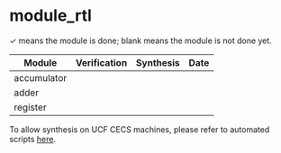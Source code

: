 # module_rtl

&check; means the module is done; blank means the module is not done yet.

|Module|Verification|Synthesis|Date|
|---|---|---|---|
|accumulator||||
|adder||||
|register||||

To allow synthesis on UCF CECS machines, please refer to automated scripts [here](https://github.com/UNARY-Lab/Tools/tree/main/script-auto-syn-pr-ucf-cecs).
